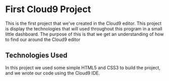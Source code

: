 # First Cloud9 Project

This is the first project that we've created in the Cloud9 editor. This project is display the technologies that will used throughout this program in a small little dashboard. The purpose of this is that we get an understanding of how to find our around the Cloud9 editor

## Technologies Used

In this project we used some simple HTML5 and CSS3 to build the project, and we wrote our code using the Cloud9 IDE.
